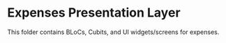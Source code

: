 # Expenses Presentation Layer
This folder contains BLoCs, Cubits, and UI widgets/screens for expenses.
